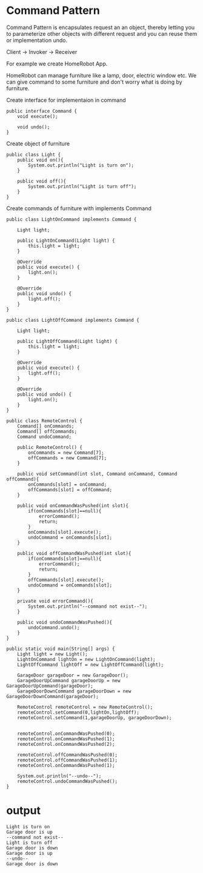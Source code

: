 # Command Pattern

Command Pattern is encapsulates request an an object, thereby letting you to parameterize other objects with different request and you can reuse them or implementation undo.

Client -> Invoker -> Receiver

For example we create HomeRobot App.

HomeRobot can manage furniture like a lamp, door, electric window etc. We can give command to some furniture and don't worry what is doing by furniture.

Create interface for implementaion in command
```
public interface Command {
    void execute();
    
    void undo();
}
```

Create object of furniture
```
public class Light {
    public void on(){
        System.out.println("Light is turn on");
    }

    public void off(){
        System.out.println("Light is turn off");
    }
}
```

Create commands of furniture with implements Command
```
public class LightOnCommand implements Command {

    Light light;

    public LightOnCommand(Light light) {
        this.light = light;
    }

    @Override
    public void execute() {
        light.on();
    }

    @Override
    public void undo() {
        light.off();
    }
}

public class LightOffCommand implements Command {

    Light light;

    public LightOffCommand(Light light) {
        this.light = light;
    }

    @Override
    public void execute() {
        light.off();
    }

    @Override
    public void undo() {
        light.on();
    }
}
```

```
public class RemoteControl {
    Command[] onCommands;
    Command[] offCommands;
    Command undoCommand;

    public RemoteControl() {
        onCommands = new Command[7];
        offCommands = new Command[7];
    }

    public void setCommand(int slot, Command onCommand, Command offCommand){
        onCommands[slot] = onCommand;
        offCommands[slot] = offCommand;
    }

    public void onCommandWasPushed(int slot){
        if(onCommands[slot]==null){
            errorCommand();
            return;
        }
        onCommands[slot].execute();
        undoCommand = onCommands[slot];
    }

    public void offCommandWasPushed(int slot){
        if(onCommands[slot]==null){
            errorCommand();
            return;
        }
        offCommands[slot].execute();
        undoCommand = onCommands[slot];
    }

    private void errorCommand(){
        System.out.println("--command not exist--");
    }

    public void undoCommandWasPushed(){
        undoCommand.undo();
    }
}
```

```
public static void main(String[] args) {
    Light light = new Light();
    LightOnCommand lightOn = new LightOnCommand(light);
    LightOffCommand lightOff = new LightOffCommand(light);

    GarageDoor garageDoor = new GarageDoor();
    GarageDoorUpCommand garageDoorUp = new GarageDoorUpCommand(garageDoor);
    GarageDoorDownCommand garageDoorDown = new GarageDoorDownCommand(garageDoor);

    RemoteControl remoteControl = new RemoteControl();
    remoteControl.setCommand(0,lightOn,lightOff);
    remoteControl.setCommand(1,garageDoorUp, garageDoorDown);


    remoteControl.onCommandWasPushed(0);
    remoteControl.onCommandWasPushed(1);
    remoteControl.onCommandWasPushed(2);

    remoteControl.offCommandWasPushed(0);
    remoteControl.offCommandWasPushed(1);
    remoteControl.onCommandWasPushed(1);

    System.out.println("--undo--");
    remoteControl.undoCommandWasPushed();
}
```

# output
```
Light is turn on
Garage door is up
--command not exist--
Light is turn off
Garage door is down
Garage door is up
--undo--
Garage door is down
```
